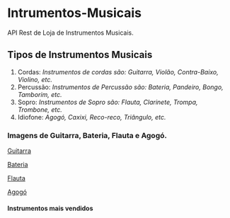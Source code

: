 # Intrumentos-Musicais
API Rest de Loja de Instrumentos Musicais.

## Tipos de Instrumentos Musicais


1. Cordas: *Instrumentos de cordas são: Guitarra, Violão, Contra-Baixo, Violino, etc.*
2. Percussão: *Instrumentos de Percussão são: Bateria, Pandeiro, Bongo, Tamborim, etc.*
3. Sopro: *Instrumentos de Sopro são: Flauta, Clarinete, Trompa, Trombone, etc.*
4. Idiofone: *Agogó, Caxixi, Reco-reco, Triângulo, etc.*

### Imagens de Guitarra, Bateria, Flauta e Agogó.

[Guitarra](https://www.madeinbrazil.com.br/produto/guitarra-woodstock-series-tg-530-tagima-vermelho-vermelho-metalico-mr-69160)

[Bateria](https://www.madeinbrazil.com.br/produto/bateria-completa-action-sp525-bk-turbo-preto-bk-71428)

[Flauta](https://www.madeinbrazil.com.br/produto/flauta-doce-yrs23-soprano-germanica-yamaha-distribuicao-73941)

[Agogó](https://www.madeinbrazil.com.br/produto/agogo-duplo-grande-cromado-torelli-71748)

#### Instrumentos mais vendidos
